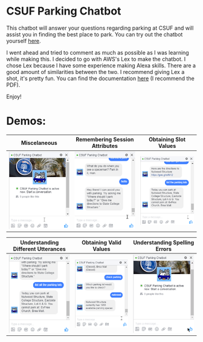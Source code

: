 # CSUF Parking Chatbot

This chatbot will answer your questions regarding parking at CSUF and will assist you in finding the best place to park. You can try out the chatbot yourself [here](https://www.facebook.com/csufparking/?ref=aymt_homepage_panel).

I went ahead and tried to comment as much as possible as I was learning while making this. I decided to go with AWS's Lex to make the chatbot. I chose Lex because I have some experience making Alexa skills. There are a good amount of similarities between the two. I recommend giving Lex a shot, it's pretty fun. You can find the documentation [here](https://aws.amazon.com/documentation/lex/) (I recommend the PDF).

Enjoy!

# Demos: #

Miscelaneous                                                                                      | Remembering Session Attributes                                                                       | Obtaining Slot Values
:------------------------------------------------------------------------------------------------:|:----------------------------------------------------------------------------------------------------:|:-----------------------------------------------------------------------------------------------------:
![](https://raw.githubusercontent.com/omolazabal/csuf-parking-chatbot/master/gifs/final-misc.gif) | ![](https://raw.githubusercontent.com/omolazabal/csuf-parking-chatbot/master/gifs/final-opt-rem.gif) | ![](https://raw.githubusercontent.com/omolazabal/csuf-parking-chatbot/master/gifs/final-get-vals2.gif)

Understanding Different Utterances                                                                                      | Obtaining Valid Values                                                                                 | Understanding Spelling Errors
:------------------------------------------------------------------------------------------------------:|:------------------------------------------------------------------------------------------------------:|:-----------------------------------------------------------------------------------------------------:
![](https://raw.githubusercontent.com/omolazabal/csuf-parking-chatbot/master/gifs/final-utterances.gif) | ![](https://raw.githubusercontent.com/omolazabal/csuf-parking-chatbot/master/gifs/final-re-elicit.gif) | ![](https://raw.githubusercontent.com/omolazabal/csuf-parking-chatbot/master/gifs/final-autocorrect.gif)
